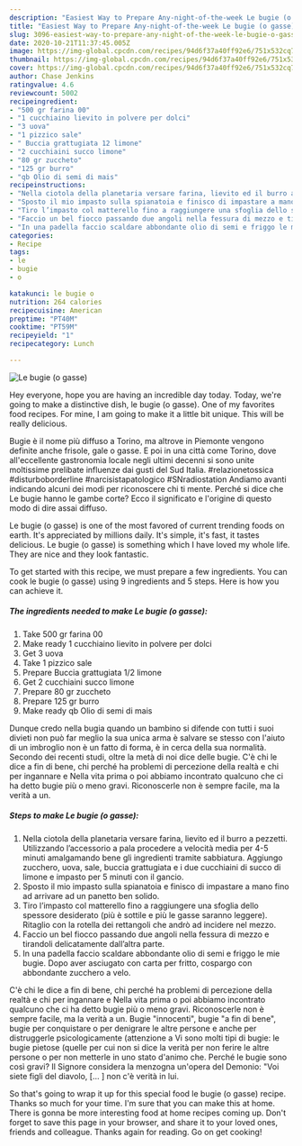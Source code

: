 ```yaml
---
description: "Easiest Way to Prepare Any-night-of-the-week Le bugie (o gasse)"
title: "Easiest Way to Prepare Any-night-of-the-week Le bugie (o gasse)"
slug: 3096-easiest-way-to-prepare-any-night-of-the-week-le-bugie-o-gasse
date: 2020-10-21T11:37:45.005Z
image: https://img-global.cpcdn.com/recipes/94d6f37a40ff92e6/751x532cq70/le-bugie-o-gasse-recipe-main-photo.jpg
thumbnail: https://img-global.cpcdn.com/recipes/94d6f37a40ff92e6/751x532cq70/le-bugie-o-gasse-recipe-main-photo.jpg
cover: https://img-global.cpcdn.com/recipes/94d6f37a40ff92e6/751x532cq70/le-bugie-o-gasse-recipe-main-photo.jpg
author: Chase Jenkins
ratingvalue: 4.6
reviewcount: 5002
recipeingredient:
- "500 gr farina 00"
- "1 cucchiaino lievito in polvere per dolci"
- "3 uova"
- "1 pizzico sale"
- " Buccia grattugiata 12 limone"
- "2 cucchiaini succo limone"
- "80 gr zuccheto"
- "125 gr burro"
- "qb Olio di semi di mais"
recipeinstructions:
- "Nella ciotola della planetaria versare farina, lievito ed il burro a pezzetti. Utilizzando l’accessorio a pala procedere a velocità media per 4-5 minuti amalgamando bene gli ingredienti tramite sabbiatura. Aggiungo zucchero, uova, sale, buccia grattugiata e i due cucchiaini di succo di limone e impasto per 5 minuti con il gancio."
- "Sposto il mio impasto sulla spianatoia e finisco di impastare a mano fino ad arrivare ad un panetto ben solido."
- "Tiro l’impasto col matterello fino a raggiungere una sfoglia dello spessore desiderato (più è sottile e più le gasse saranno leggere). Ritaglio con la rotella dei rettangoli che andrò ad incidere nel mezzo."
- "Faccio un bel fiocco passando due angoli nella fessura di mezzo e tirandoli delicatamente dall’altra parte."
- "In una padella faccio scaldare abbondante olio di semi e friggo le mie bugie. Dopo aver asciugato con carta per fritto, cospargo con abbondante zucchero a velo."
categories:
- Recipe
tags:
- le
- bugie
- o

katakunci: le bugie o 
nutrition: 264 calories
recipecuisine: American
preptime: "PT40M"
cooktime: "PT59M"
recipeyield: "1"
recipecategory: Lunch

---
```



![Le bugie (o gasse)](https://img-global.cpcdn.com/recipes/94d6f37a40ff92e6/751x532cq70/le-bugie-o-gasse-recipe-main-photo.jpg)

Hey everyone, hope you are having an incredible day today. Today, we're going to make a distinctive dish, le bugie (o gasse). One of my favorites food recipes. For mine, I am going to make it a little bit unique. This will be really delicious.

Bugie è il nome più diffuso a Torino, ma altrove in Piemonte vengono definite anche frisole, gale o gasse. E poi in una città come Torino, dove all&#39;eccellente gastronomia locale negli ultimi decenni si sono unite moltissime prelibate influenze dai gusti del Sud Italia. #relazionetossica #disturboborderline #narcisistapatologico #SNradiostation Andiamo avanti indicando alcuni dei modi per riconoscere chi ti mente. Perché si dice che Le bugie hanno le gambe corte? Ecco il significato e l&#39;origine di questo modo di dire assai diffuso.

Le bugie (o gasse) is one of the most favored of current trending foods on earth. It's appreciated by millions daily. It's simple, it's fast, it tastes delicious. Le bugie (o gasse) is something which I have loved my whole life. They are nice and they look fantastic.


To get started with this recipe, we must prepare a few ingredients. You can cook le bugie (o gasse) using 9 ingredients and 5 steps. Here is how you can achieve it.

<!--inarticleads1-->

##### The ingredients needed to make Le bugie (o gasse):

1. Take 500 gr farina 00
1. Make ready 1 cucchiaino lievito in polvere per dolci
1. Get 3 uova
1. Take 1 pizzico sale
1. Prepare  Buccia grattugiata 1/2 limone
1. Get 2 cucchiaini succo limone
1. Prepare 80 gr zuccheto
1. Prepare 125 gr burro
1. Make ready qb Olio di semi di mais


Dunque credo nella bugia quando un bambino si difende con tutti i suoi divieti non può far meglio la sua unica arma è salvare se stesso con l&#39;aiuto di un imbroglio non è un fatto di forma, è in cerca della sua normalità. Secondo dei recenti studi, oltre la metà di noi dice delle bugie. C&#39;è chi le dice a fin di bene, chi perché ha problemi di percezione della realtà e chi per ingannare e Nella vita prima o poi abbiamo incontrato qualcuno che ci ha detto bugie più o meno gravi. Riconoscerle non è sempre facile, ma la verità a un. 

<!--inarticleads2-->

##### Steps to make Le bugie (o gasse):

1. Nella ciotola della planetaria versare farina, lievito ed il burro a pezzetti. Utilizzando l’accessorio a pala procedere a velocità media per 4-5 minuti amalgamando bene gli ingredienti tramite sabbiatura. Aggiungo zucchero, uova, sale, buccia grattugiata e i due cucchiaini di succo di limone e impasto per 5 minuti con il gancio.
1. Sposto il mio impasto sulla spianatoia e finisco di impastare a mano fino ad arrivare ad un panetto ben solido.
1. Tiro l’impasto col matterello fino a raggiungere una sfoglia dello spessore desiderato (più è sottile e più le gasse saranno leggere). Ritaglio con la rotella dei rettangoli che andrò ad incidere nel mezzo.
1. Faccio un bel fiocco passando due angoli nella fessura di mezzo e tirandoli delicatamente dall’altra parte.
1. In una padella faccio scaldare abbondante olio di semi e friggo le mie bugie. Dopo aver asciugato con carta per fritto, cospargo con abbondante zucchero a velo.


C&#39;è chi le dice a fin di bene, chi perché ha problemi di percezione della realtà e chi per ingannare e Nella vita prima o poi abbiamo incontrato qualcuno che ci ha detto bugie più o meno gravi. Riconoscerle non è sempre facile, ma la verità a un. Bugie &#34;innocenti&#34;, bugie &#34;a fin di bene&#34;, bugie per conquistare o per denigrare le altre persone e anche per distruggerle psicologicamente (attenzione a Vi sono molti tipi di bugie: le bugie pietose (quelle per cui non si dice la verità per non ferire le altre persone o per non metterle in uno stato d&#39;animo che. Perché le bugie sono così gravi? Il Signore considera la menzogna un&#39;opera del Demonio: &#34;Voi siete figli del diavolo, [… ] non c&#39;è verità in lui. 

So that's going to wrap it up for this special food le bugie (o gasse) recipe. Thanks so much for your time. I'm sure that you can make this at home. There is gonna be more interesting food at home recipes coming up. Don't forget to save this page in your browser, and share it to your loved ones, friends and colleague. Thanks again for reading. Go on get cooking!
